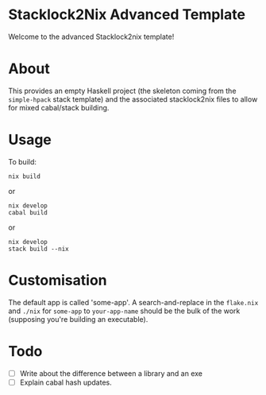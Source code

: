 # Stacklock2Nix Advanced Template

Welcome to the advanced Stacklock2nix template!

# About

This provides an empty Haskell project (the skeleton coming from the
`simple-hpack` stack template) and the associated stacklock2nix
files to allow for mixed cabal/stack building.

# Usage

To build:

```shell
nix build
```

or

```shell
nix develop
cabal build
```

or

```shell
nix develop
stack build --nix
```

# Customisation

The default app is called 'some-app'. A search-and-replace in the
`flake.nix` and `./nix` for `some-app` to `your-app-name` should be
the bulk of the work (supposing you're building an executable).

# Todo

- [ ] Write about the difference between a library and an exe
- [ ] Explain cabal hash updates.
